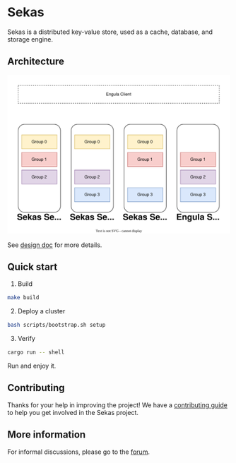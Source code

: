 # Sekas

Sekas is a distributed key-value store, used as a cache, database, and storage engine.

## Architecture

![topology][topology]

See [design doc][design-doc] for more details.

[topology]: ./docs/img/topology.drawio.svg
[design-doc]: ./docs/design.md

## Quick start

1. Build

```sh
make build
```

2. Deploy a cluster

```sh
bash scripts/bootstrap.sh setup
```

3. Verify

```sh
cargo run -- shell
```

Run and enjoy it.

## Contributing

Thanks for your help in improving the project! We have a [contributing guide](CONTRIBUTING.md) to help you get involved in the Sekas project.

## More information

For informal discussions, please go to the [forum](https://github.com/w41ter/sekas/discussions).


